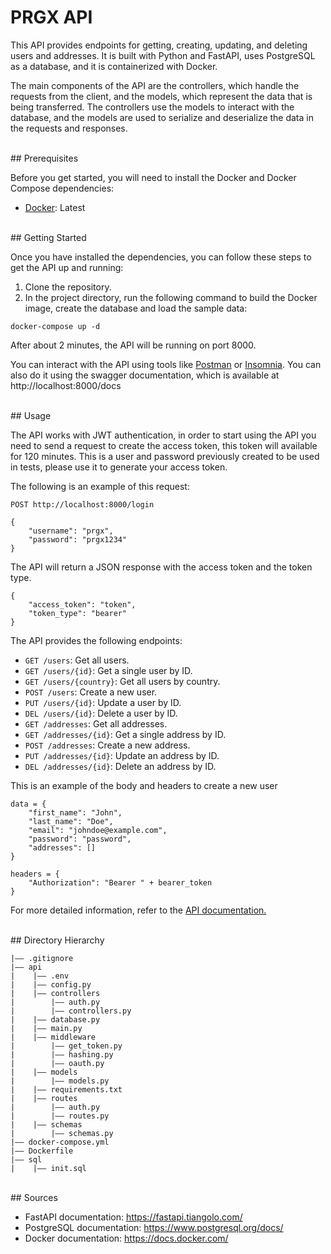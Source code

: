 # PRGX API

This API provides endpoints for getting, creating, updating, and deleting users and addresses. It is built with Python and FastAPI, uses PostgreSQL as a database, and it is containerized with Docker.

The main components of the API are the controllers, which handle the requests from the client, and the models, which represent the data that is being transferred. The controllers use the models to interact with the database, and the models are used to serialize and deserialize the data in the requests and responses.


<br>
## Prerequisites

Before you get started, you will need to install the Docker and Docker Compose dependencies:

- [Docker](https://www.docker.com/): Latest


<br>
## Getting Started

Once you have installed the dependencies, you can follow these steps to get the API up and running:

1. Clone the repository.
2. In the project directory, run the following command to build the Docker image, create the database and load the sample data:

```
docker-compose up -d
```

After about 2 minutes, the API will be running on port 8000. 

You can interact with the API using tools like [Postman](https://www.postman.com/) or [Insomnia](https://insomnia.rest/download). You can also do it using the swagger documentation, which is available at http://localhost:8000/docs


<br>
## Usage

The API works with JWT authentication, in order to start using the API you need to send a request to create the access token, this token will available for 120 minutes. 
This is a user and password previously created to be used in tests, please use it to generate your access token. 

The following is an example of this request:
```
POST http://localhost:8000/login

{
    "username": "prgx",
	"password": "prgx1234"
}
```

The API will return a JSON response with the access token and the token type.

```
{
	"access_token": "token",
	"token_type": "bearer"
}
```


The API provides the following endpoints:

* `GET /users`: Get all users.
* `GET /users/{id}`: Get a single user by ID.
* `GET /users/{country}`: Get all users by country.
* `POST /users`: Create a new user.
* `PUT /users/{id}`: Update a user by ID.
* `DEL /users/{id}`: Delete a user by ID.
* `GET /addresses`: Get all addresses.
* `GET /addresses/{id}`: Get a single address by ID.
* `POST /addresses`: Create a new address.
* `PUT /addresses/{id}`: Update an address by ID.
* `DEL /addresses/{id}`: Delete an address by ID.


This is an example of the body and headers to create a new user

```
data = {
    "first_name": "John",
    "last_name": "Doe",
    "email": "johndoe@example.com",
    "password": "password",
    "addresses": []
}

headers = {
    "Authorization": "Bearer " + bearer_token
}
```

For more detailed information, refer to the [API documentation.](http://localhost:8000/docs)


<br>
## Directory Hierarchy

```
|—— .gitignore
|—— api
|    |—— .env
|    |—— config.py
|    |—— controllers
|        |—— auth.py
|        |—— controllers.py
|    |—— database.py
|    |—— main.py
|    |—— middleware
|        |—— get_token.py
|        |—— hashing.py
|        |—— oauth.py
|    |—— models
|        |—— models.py
|    |—— requirements.txt
|    |—— routes
|        |—— auth.py
|        |—— routes.py
|    |—— schemas
|        |—— schemas.py
|—— docker-compose.yml
|—— Dockerfile
|—— sql
|    |—— init.sql
```

<br>
## Sources

- FastAPI documentation: https://fastapi.tiangolo.com/
- PostgreSQL documentation: https://www.postgresql.org/docs/
- Docker documentation: https://docs.docker.com/

